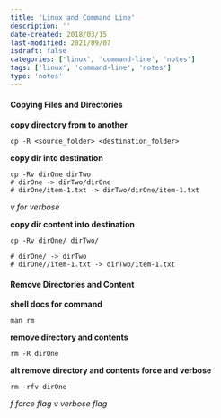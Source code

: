 ```yaml
---
title: 'Linux and Command Line'
description: ''
date-created: 2018/03/15 
last-modified: 2021/09/07
isdraft: false
categories: ['linux', 'command-line', 'notes']
tags: ['linux', 'command-line', 'notes']
type: 'notes'
---
```


#### Copying Files and Directories

**copy directory from to another**

```shell
cp -R <source_folder> <destination_folder>
```

**copy dir into destination**

```shell
cp -Rv dirOne dirTwo
# dirOne -> dirTwo/dirOne
# dirOne/item-1.txt -> dirTwo/dirOne/item-1.txt
```

_v for verbose_

**copy dir content into destination**

```shell
cp -Rv dirOne/ dirTwo/

# dirOne/ -> dirTwo
# dirOne//item-1.txt -> dirTwo/item-1.txt
```

#### Remove Directories and Content

**shell docs for command**

```shell
man rm
```

**remove directory and contents**

```shell
rm -R dirOne
```

**alt remove directory and contents force and verbose**

```shell
rm -rfv dirOne
```

_f force flag_
_v verbose flag_
